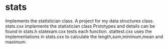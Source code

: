 # stats
Implements the statistician class.
A project for my data structures class.
stats.cxx implements the statistician class
Prototypes and details can be found in stats.h
statexam.cxx tests each function.
stattest.cxx uses the implementations in stats.cxx to calculate the length,sum,minimum,mean and maximum.
